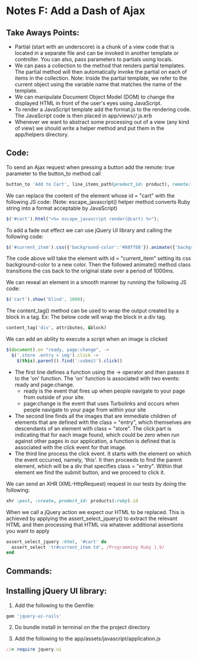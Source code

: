 Notes F: Add a Dash of Ajax
====================================

Take Aways Points:
------------------
* Partial (start with an underscore) is a chunk of a view code that is located in a separate file and can be invoked in another template or controller. You can also, pass parameters to partials using locals.
* We can pass a collection to the method that renders partial templates. The partial method will then automatically invoke the partial on each of items in the collection. Note: Inside the partial template, we refer to the current object using the variable name that matches the name of the template.
* We can manipulate Document Object Model (DOM) to change the displayed HTML in front of the user's eyes using JavaScript.
* To render a JavaScript template add the format.js to the rendering code. The JavaScript code is then placed in app/views/*/*.js.erb
* Whenever we want to abstract some processing out of a view (any kind of view) we should write a helper method and put them in the app/helpers directory.

Code:
-----
To send an Ajax request when pressing a button add the remote: true parameter to the button_to method call
```ruby
button_to 'Add to Cart', line_items_path(product_id: product), remote: true
```

We can replace the content of the element whose id = "cart" with the following JS code: (Note: escape_javascript() helper method converts Ruby string into a format acceptable by JavaScript)
```js
$('#cart').html("<%= escape_javascript render(@cart) %>");
```

To add a fade out effect we can use jQuery UI library and calling the following code:
```js
$('#current_item').css({'background-color':'#88ff88'}).animate({'background-color':'#114411'}, 1000);
```
The code above will take the element with id = "current_item" setting its css background-color to a new color. Then the followed animate() method class transitions the css back to the original state over a period of 1000ms.

We can reveal an element in a smooth manner by running the following JS code:
```js
$('cart').show('blind', 1000);
```

The content_tag() method can be used to wrap the output created by a block in a tag. Ex: The below code will wrap the block in a div tag.
```ruby
content_tag('div', attributes, &block)
```

We can add an ability to execute a script when an image is clicked
```js
$(document).on "ready, page:change", ->
  $('.store .entry > img').click ->
    $(this).parent().find(':submit').click()
```
- The first line defines a function using the -> operator and then passes it to the 'on' function. The 'on' function is associated with two events: ready and page:change.
  - ready is the event that fires up when people navigate to your page from outside of your site.
  - page:change is the event that uses Turbolinks and occurs when people navigate to your page from within your site
- The second line finds all the images that are immediate children of elements that are defined with the class = "entry", which themselves are descendants of an element with class = "store". The click part is indicating that for each image found, which could be zero when run against other pages in our application, a function is defined that is associated with the click event for that image.
- The third line process the click event. It starts with the element on which the event occurred, namely, 'this'. It then proceeds to find the parent element, which will be a div that specifies class = "entry". Within that element we find the submit button, and we proceed to click it.

We can send an XHR (XML-HttpRequest) request in our tests by doing the following: 
```ruby
xhr :post, :create, product_id: products(:ruby).id
```

When we call a jQuery action we expect our HTML to be replaced. This is achieved by applying the assert_select_jquery() to extract the relevant HTML and then processing that HTML via whatever additional assertions you want to apply
```ruby
assert_select_jquery :html, '#cart' do
  assert_select 'tr#current_item td', /Programming Ruby 1.9/
end
```

Commands:
---------

Installing jQuery UI library:
-----------------------------
1) Add the following to the Gemfile:
```ruby
gem 'jquery-ui-rails'
```

2) Do bundle install in terminal on the the project directory

3) Add the following to the app/assets/javascript/application.js
```ruby
//= require jquery.ui
```
